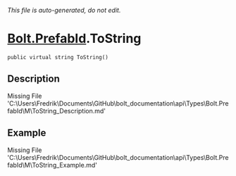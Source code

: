 *This file is auto-generated, do not edit.*

# [Bolt.PrefabId](Types/Bolt.PrefabId.md).ToString
`public virtual string ToString()`
## Description
Missing File 'C:\Users\Fredrik\Documents\GitHub\bolt_documentation\api\Types\Bolt.PrefabId\M\ToString_Description.md'
## Example
Missing File 'C:\Users\Fredrik\Documents\GitHub\bolt_documentation\api\Types\Bolt.PrefabId\M\ToString_Example.md'
